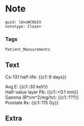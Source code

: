 # Note
```
guid: l@=uWC6bIX
notetype: Cloze+
```

### Tags
```
Patient_Measurements
```

## Text
Cs-131 half-life: {{c1::9 days}}<div>         Avg E: {{c1::30 keV}}</div><div>         Half-value layer Pb: {{c1::<0.1 mm}}</div><div>         Gamma (R*cm^2/mg/hr): {{c1::???}}</div><div>         Prostate Rx: {{c1::115 Gy}}</div>

## Extra

